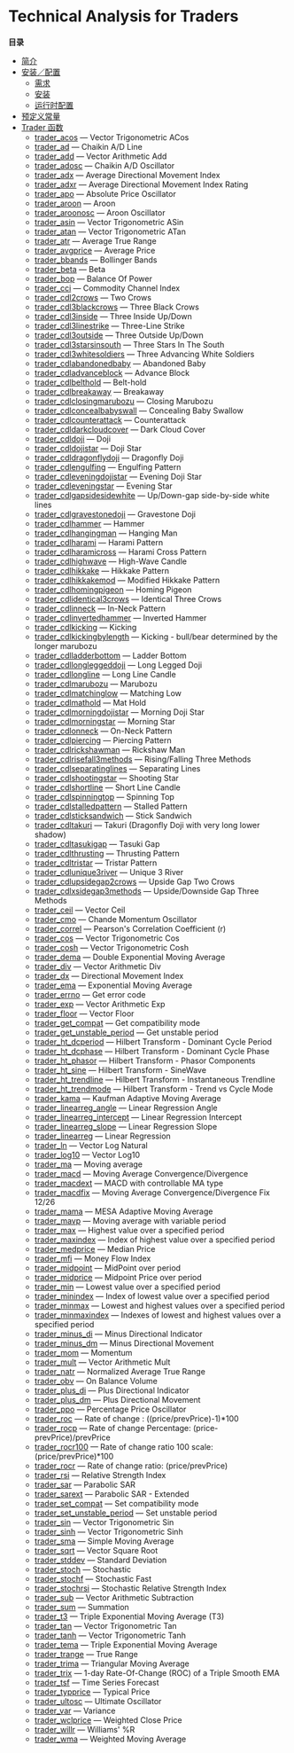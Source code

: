 Technical Analysis for Traders
==============================

**目录**

-   [简介](/intro/trader.html)
-   [安装／配置](/trader/setup.html)
    -   [需求](/trader/setup.html#需求)
    -   [安装](/trader/setup.html#安装)
    -   [运行时配置](/trader/setup.html#运行时配置)
-   [预定义常量](/trader/constants.html)
-   [Trader 函数](/ref/trader.html)
    -   [trader\_acos](/ref/trader.html#trader_acos) — Vector
        Trigonometric ACos
    -   [trader\_ad](/ref/trader.html#trader_ad) — Chaikin A/D Line
    -   [trader\_add](/ref/trader.html#trader_add) — Vector Arithmetic
        Add
    -   [trader\_adosc](/ref/trader.html#trader_adosc) — Chaikin A/D
        Oscillator
    -   [trader\_adx](/ref/trader.html#trader_adx) — Average Directional
        Movement Index
    -   [trader\_adxr](/ref/trader.html#trader_adxr) — Average
        Directional Movement Index Rating
    -   [trader\_apo](/ref/trader.html#trader_apo) — Absolute Price
        Oscillator
    -   [trader\_aroon](/ref/trader.html#trader_aroon) — Aroon
    -   [trader\_aroonosc](/ref/trader.html#trader_aroonosc) — Aroon
        Oscillator
    -   [trader\_asin](/ref/trader.html#trader_asin) — Vector
        Trigonometric ASin
    -   [trader\_atan](/ref/trader.html#trader_atan) — Vector
        Trigonometric ATan
    -   [trader\_atr](/ref/trader.html#trader_atr) — Average True Range
    -   [trader\_avgprice](/ref/trader.html#trader_avgprice) — Average
        Price
    -   [trader\_bbands](/ref/trader.html#trader_bbands) — Bollinger
        Bands
    -   [trader\_beta](/ref/trader.html#trader_beta) — Beta
    -   [trader\_bop](/ref/trader.html#trader_bop) — Balance Of Power
    -   [trader\_cci](/ref/trader.html#trader_cci) — Commodity Channel
        Index
    -   [trader\_cdl2crows](/ref/trader.html#trader_cdl2crows) — Two
        Crows
    -   [trader\_cdl3blackcrows](/ref/trader.html#trader_cdl3blackcrows)
        — Three Black Crows
    -   [trader\_cdl3inside](/ref/trader.html#trader_cdl3inside) — Three
        Inside Up/Down
    -   [trader\_cdl3linestrike](/ref/trader.html#trader_cdl3linestrike)
        — Three-Line Strike
    -   [trader\_cdl3outside](/ref/trader.html#trader_cdl3outside) —
        Three Outside Up/Down
    -   [trader\_cdl3starsinsouth](/ref/trader.html#trader_cdl3starsinsouth)
        — Three Stars In The South
    -   [trader\_cdl3whitesoldiers](/ref/trader.html#trader_cdl3whitesoldiers)
        — Three Advancing White Soldiers
    -   [trader\_cdlabandonedbaby](/ref/trader.html#trader_cdlabandonedbaby)
        — Abandoned Baby
    -   [trader\_cdladvanceblock](/ref/trader.html#trader_cdladvanceblock)
        — Advance Block
    -   [trader\_cdlbelthold](/ref/trader.html#trader_cdlbelthold) —
        Belt-hold
    -   [trader\_cdlbreakaway](/ref/trader.html#trader_cdlbreakaway) —
        Breakaway
    -   [trader\_cdlclosingmarubozu](/ref/trader.html#trader_cdlclosingmarubozu)
        — Closing Marubozu
    -   [trader\_cdlconcealbabyswall](/ref/trader.html#trader_cdlconcealbabyswall)
        — Concealing Baby Swallow
    -   [trader\_cdlcounterattack](/ref/trader.html#trader_cdlcounterattack)
        — Counterattack
    -   [trader\_cdldarkcloudcover](/ref/trader.html#trader_cdldarkcloudcover)
        — Dark Cloud Cover
    -   [trader\_cdldoji](/ref/trader.html#trader_cdldoji) — Doji
    -   [trader\_cdldojistar](/ref/trader.html#trader_cdldojistar) —
        Doji Star
    -   [trader\_cdldragonflydoji](/ref/trader.html#trader_cdldragonflydoji)
        — Dragonfly Doji
    -   [trader\_cdlengulfing](/ref/trader.html#trader_cdlengulfing) —
        Engulfing Pattern
    -   [trader\_cdleveningdojistar](/ref/trader.html#trader_cdleveningdojistar)
        — Evening Doji Star
    -   [trader\_cdleveningstar](/ref/trader.html#trader_cdleveningstar)
        — Evening Star
    -   [trader\_cdlgapsidesidewhite](/ref/trader.html#trader_cdlgapsidesidewhite)
        — Up/Down-gap side-by-side white lines
    -   [trader\_cdlgravestonedoji](/ref/trader.html#trader_cdlgravestonedoji)
        — Gravestone Doji
    -   [trader\_cdlhammer](/ref/trader.html#trader_cdlhammer) — Hammer
    -   [trader\_cdlhangingman](/ref/trader.html#trader_cdlhangingman) —
        Hanging Man
    -   [trader\_cdlharami](/ref/trader.html#trader_cdlharami) — Harami
        Pattern
    -   [trader\_cdlharamicross](/ref/trader.html#trader_cdlharamicross)
        — Harami Cross Pattern
    -   [trader\_cdlhighwave](/ref/trader.html#trader_cdlhighwave) —
        High-Wave Candle
    -   [trader\_cdlhikkake](/ref/trader.html#trader_cdlhikkake) —
        Hikkake Pattern
    -   [trader\_cdlhikkakemod](/ref/trader.html#trader_cdlhikkakemod) —
        Modified Hikkake Pattern
    -   [trader\_cdlhomingpigeon](/ref/trader.html#trader_cdlhomingpigeon)
        — Homing Pigeon
    -   [trader\_cdlidentical3crows](/ref/trader.html#trader_cdlidentical3crows)
        — Identical Three Crows
    -   [trader\_cdlinneck](/ref/trader.html#trader_cdlinneck) — In-Neck
        Pattern
    -   [trader\_cdlinvertedhammer](/ref/trader.html#trader_cdlinvertedhammer)
        — Inverted Hammer
    -   [trader\_cdlkicking](/ref/trader.html#trader_cdlkicking) —
        Kicking
    -   [trader\_cdlkickingbylength](/ref/trader.html#trader_cdlkickingbylength)
        — Kicking - bull/bear determined by the longer marubozu
    -   [trader\_cdlladderbottom](/ref/trader.html#trader_cdlladderbottom)
        — Ladder Bottom
    -   [trader\_cdllongleggeddoji](/ref/trader.html#trader_cdllongleggeddoji)
        — Long Legged Doji
    -   [trader\_cdllongline](/ref/trader.html#trader_cdllongline) —
        Long Line Candle
    -   [trader\_cdlmarubozu](/ref/trader.html#trader_cdlmarubozu) —
        Marubozu
    -   [trader\_cdlmatchinglow](/ref/trader.html#trader_cdlmatchinglow)
        — Matching Low
    -   [trader\_cdlmathold](/ref/trader.html#trader_cdlmathold) — Mat
        Hold
    -   [trader\_cdlmorningdojistar](/ref/trader.html#trader_cdlmorningdojistar)
        — Morning Doji Star
    -   [trader\_cdlmorningstar](/ref/trader.html#trader_cdlmorningstar)
        — Morning Star
    -   [trader\_cdlonneck](/ref/trader.html#trader_cdlonneck) — On-Neck
        Pattern
    -   [trader\_cdlpiercing](/ref/trader.html#trader_cdlpiercing) —
        Piercing Pattern
    -   [trader\_cdlrickshawman](/ref/trader.html#trader_cdlrickshawman)
        — Rickshaw Man
    -   [trader\_cdlrisefall3methods](/ref/trader.html#trader_cdlrisefall3methods)
        — Rising/Falling Three Methods
    -   [trader\_cdlseparatinglines](/ref/trader.html#trader_cdlseparatinglines)
        — Separating Lines
    -   [trader\_cdlshootingstar](/ref/trader.html#trader_cdlshootingstar)
        — Shooting Star
    -   [trader\_cdlshortline](/ref/trader.html#trader_cdlshortline) —
        Short Line Candle
    -   [trader\_cdlspinningtop](/ref/trader.html#trader_cdlspinningtop)
        — Spinning Top
    -   [trader\_cdlstalledpattern](/ref/trader.html#trader_cdlstalledpattern)
        — Stalled Pattern
    -   [trader\_cdlsticksandwich](/ref/trader.html#trader_cdlsticksandwich)
        — Stick Sandwich
    -   [trader\_cdltakuri](/ref/trader.html#trader_cdltakuri) — Takuri
        (Dragonfly Doji with very long lower shadow)
    -   [trader\_cdltasukigap](/ref/trader.html#trader_cdltasukigap) —
        Tasuki Gap
    -   [trader\_cdlthrusting](/ref/trader.html#trader_cdlthrusting) —
        Thrusting Pattern
    -   [trader\_cdltristar](/ref/trader.html#trader_cdltristar) —
        Tristar Pattern
    -   [trader\_cdlunique3river](/ref/trader.html#trader_cdlunique3river)
        — Unique 3 River
    -   [trader\_cdlupsidegap2crows](/ref/trader.html#trader_cdlupsidegap2crows)
        — Upside Gap Two Crows
    -   [trader\_cdlxsidegap3methods](/ref/trader.html#trader_cdlxsidegap3methods)
        — Upside/Downside Gap Three Methods
    -   [trader\_ceil](/ref/trader.html#trader_ceil) — Vector Ceil
    -   [trader\_cmo](/ref/trader.html#trader_cmo) — Chande Momentum
        Oscillator
    -   [trader\_correl](/ref/trader.html#trader_correl) — Pearson's
        Correlation Coefficient (r)
    -   [trader\_cos](/ref/trader.html#trader_cos) — Vector
        Trigonometric Cos
    -   [trader\_cosh](/ref/trader.html#trader_cosh) — Vector
        Trigonometric Cosh
    -   [trader\_dema](/ref/trader.html#trader_dema) — Double
        Exponential Moving Average
    -   [trader\_div](/ref/trader.html#trader_div) — Vector Arithmetic
        Div
    -   [trader\_dx](/ref/trader.html#trader_dx) — Directional Movement
        Index
    -   [trader\_ema](/ref/trader.html#trader_ema) — Exponential Moving
        Average
    -   [trader\_errno](/ref/trader.html#trader_errno) — Get error code
    -   [trader\_exp](/ref/trader.html#trader_exp) — Vector Arithmetic
        Exp
    -   [trader\_floor](/ref/trader.html#trader_floor) — Vector Floor
    -   [trader\_get\_compat](/ref/trader.html#trader_get_compat) — Get
        compatibility mode
    -   [trader\_get\_unstable\_period](/ref/trader.html#trader_get_unstable_period)
        — Get unstable period
    -   [trader\_ht\_dcperiod](/ref/trader.html#trader_ht_dcperiod) —
        Hilbert Transform - Dominant Cycle Period
    -   [trader\_ht\_dcphase](/ref/trader.html#trader_ht_dcphase) —
        Hilbert Transform - Dominant Cycle Phase
    -   [trader\_ht\_phasor](/ref/trader.html#trader_ht_phasor) —
        Hilbert Transform - Phasor Components
    -   [trader\_ht\_sine](/ref/trader.html#trader_ht_sine) — Hilbert
        Transform - SineWave
    -   [trader\_ht\_trendline](/ref/trader.html#trader_ht_trendline) —
        Hilbert Transform - Instantaneous Trendline
    -   [trader\_ht\_trendmode](/ref/trader.html#trader_ht_trendmode) —
        Hilbert Transform - Trend vs Cycle Mode
    -   [trader\_kama](/ref/trader.html#trader_kama) — Kaufman Adaptive
        Moving Average
    -   [trader\_linearreg\_angle](/ref/trader.html#trader_linearreg_angle)
        — Linear Regression Angle
    -   [trader\_linearreg\_intercept](/ref/trader.html#trader_linearreg_intercept)
        — Linear Regression Intercept
    -   [trader\_linearreg\_slope](/ref/trader.html#trader_linearreg_slope)
        — Linear Regression Slope
    -   [trader\_linearreg](/ref/trader.html#trader_linearreg) — Linear
        Regression
    -   [trader\_ln](/ref/trader.html#trader_ln) — Vector Log Natural
    -   [trader\_log10](/ref/trader.html#trader_log10) — Vector Log10
    -   [trader\_ma](/ref/trader.html#trader_ma) — Moving average
    -   [trader\_macd](/ref/trader.html#trader_macd) — Moving Average
        Convergence/Divergence
    -   [trader\_macdext](/ref/trader.html#trader_macdext) — MACD with
        controllable MA type
    -   [trader\_macdfix](/ref/trader.html#trader_macdfix) — Moving
        Average Convergence/Divergence Fix 12/26
    -   [trader\_mama](/ref/trader.html#trader_mama) — MESA Adaptive
        Moving Average
    -   [trader\_mavp](/ref/trader.html#trader_mavp) — Moving average
        with variable period
    -   [trader\_max](/ref/trader.html#trader_max) — Highest value over
        a specified period
    -   [trader\_maxindex](/ref/trader.html#trader_maxindex) — Index of
        highest value over a specified period
    -   [trader\_medprice](/ref/trader.html#trader_medprice) — Median
        Price
    -   [trader\_mfi](/ref/trader.html#trader_mfi) — Money Flow Index
    -   [trader\_midpoint](/ref/trader.html#trader_midpoint) — MidPoint
        over period
    -   [trader\_midprice](/ref/trader.html#trader_midprice) — Midpoint
        Price over period
    -   [trader\_min](/ref/trader.html#trader_min) — Lowest value over a
        specified period
    -   [trader\_minindex](/ref/trader.html#trader_minindex) — Index of
        lowest value over a specified period
    -   [trader\_minmax](/ref/trader.html#trader_minmax) — Lowest and
        highest values over a specified period
    -   [trader\_minmaxindex](/ref/trader.html#trader_minmaxindex) —
        Indexes of lowest and highest values over a specified period
    -   [trader\_minus\_di](/ref/trader.html#trader_minus_di) — Minus
        Directional Indicator
    -   [trader\_minus\_dm](/ref/trader.html#trader_minus_dm) — Minus
        Directional Movement
    -   [trader\_mom](/ref/trader.html#trader_mom) — Momentum
    -   [trader\_mult](/ref/trader.html#trader_mult) — Vector Arithmetic
        Mult
    -   [trader\_natr](/ref/trader.html#trader_natr) — Normalized
        Average True Range
    -   [trader\_obv](/ref/trader.html#trader_obv) — On Balance Volume
    -   [trader\_plus\_di](/ref/trader.html#trader_plus_di) — Plus
        Directional Indicator
    -   [trader\_plus\_dm](/ref/trader.html#trader_plus_dm) — Plus
        Directional Movement
    -   [trader\_ppo](/ref/trader.html#trader_ppo) — Percentage Price
        Oscillator
    -   [trader\_roc](/ref/trader.html#trader_roc) — Rate of change :
        ((price/prevPrice)-1)\*100
    -   [trader\_rocp](/ref/trader.html#trader_rocp) — Rate of change
        Percentage: (price-prevPrice)/prevPrice
    -   [trader\_rocr100](/ref/trader.html#trader_rocr100) — Rate of
        change ratio 100 scale: (price/prevPrice)\*100
    -   [trader\_rocr](/ref/trader.html#trader_rocr) — Rate of change
        ratio: (price/prevPrice)
    -   [trader\_rsi](/ref/trader.html#trader_rsi) — Relative Strength
        Index
    -   [trader\_sar](/ref/trader.html#trader_sar) — Parabolic SAR
    -   [trader\_sarext](/ref/trader.html#trader_sarext) — Parabolic
        SAR - Extended
    -   [trader\_set\_compat](/ref/trader.html#trader_set_compat) — Set
        compatibility mode
    -   [trader\_set\_unstable\_period](/ref/trader.html#trader_set_unstable_period)
        — Set unstable period
    -   [trader\_sin](/ref/trader.html#trader_sin) — Vector
        Trigonometric Sin
    -   [trader\_sinh](/ref/trader.html#trader_sinh) — Vector
        Trigonometric Sinh
    -   [trader\_sma](/ref/trader.html#trader_sma) — Simple Moving
        Average
    -   [trader\_sqrt](/ref/trader.html#trader_sqrt) — Vector Square
        Root
    -   [trader\_stddev](/ref/trader.html#trader_stddev) — Standard
        Deviation
    -   [trader\_stoch](/ref/trader.html#trader_stoch) — Stochastic
    -   [trader\_stochf](/ref/trader.html#trader_stochf) — Stochastic
        Fast
    -   [trader\_stochrsi](/ref/trader.html#trader_stochrsi) —
        Stochastic Relative Strength Index
    -   [trader\_sub](/ref/trader.html#trader_sub) — Vector Arithmetic
        Subtraction
    -   [trader\_sum](/ref/trader.html#trader_sum) — Summation
    -   [trader\_t3](/ref/trader.html#trader_t3) — Triple Exponential
        Moving Average (T3)
    -   [trader\_tan](/ref/trader.html#trader_tan) — Vector
        Trigonometric Tan
    -   [trader\_tanh](/ref/trader.html#trader_tanh) — Vector
        Trigonometric Tanh
    -   [trader\_tema](/ref/trader.html#trader_tema) — Triple
        Exponential Moving Average
    -   [trader\_trange](/ref/trader.html#trader_trange) — True Range
    -   [trader\_trima](/ref/trader.html#trader_trima) — Triangular
        Moving Average
    -   [trader\_trix](/ref/trader.html#trader_trix) — 1-day
        Rate-Of-Change (ROC) of a Triple Smooth EMA
    -   [trader\_tsf](/ref/trader.html#trader_tsf) — Time Series
        Forecast
    -   [trader\_typprice](/ref/trader.html#trader_typprice) — Typical
        Price
    -   [trader\_ultosc](/ref/trader.html#trader_ultosc) — Ultimate
        Oscillator
    -   [trader\_var](/ref/trader.html#trader_var) — Variance
    -   [trader\_wclprice](/ref/trader.html#trader_wclprice) — Weighted
        Close Price
    -   [trader\_willr](/ref/trader.html#trader_willr) — Williams' %R
    -   [trader\_wma](/ref/trader.html#trader_wma) — Weighted Moving
        Average
